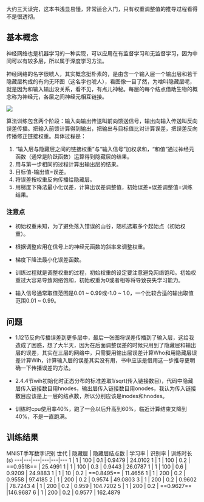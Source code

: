 大约三天读完，这本书浅显易懂，非常适合入门，只有权重调整值的推导过程看得不是很透彻。
## 基本概念
神经网络也是机器学习的一种实现，可以应用在有监督学习和无监督学习，因为中间可以有较多层，所以属于深度学习方法。

神经网络的名字很唬人，其实概念挺朴素的，是由含一个输入层一个输出层和若干隐藏层构成的有向无环图（这名字也唬人），看图像一目了然，为啥叫隐藏层呢，就是因为和输入输出没关系，看不见，有点儿神秘。每层的每个结点借助生物的概念称为神经元，各层之间神经元相互链接。

![](http://ww1.sinaimg.cn/mw690/780b940aly1frpn9bdowqj20un0u0tai.jpg)

算法训练包含两个阶段：输入向输出传送叫前向馈送信号，输出向输入传送叫反向误差传播。把输入前馈计算得到输出，把输出与目标值比对计算误差，把误差反向传播修正链接权重。具体过程是：

1. “输入层与隐藏层之间的链接权重”与“输入信号”加权求和，“和值”通过神经元函数（通常是阶跃函数）运算得到隐藏层的结果。
2. 用与第一步相同的过程计算出输出层的结果。
3. 目标值-输出值=误差。
4. 将误差按权重反向传播给隐藏层。
5. 用梯度下降法最小化误差，计算出误差调整值，初始误差+误差调整值=训练结果。

### 注意点
- 初始权重未知，为了避免落入错误的山谷，随机选取多个起始点（初始权重）。

- 根据调整应用在信号上的神经元函数的斜率来调整权重。

- 梯度下降法最小化误差函数。

- 训练过程就是调整权重的过程，初始权重的设定要注意避免网络饱和。初始权重过大容易导致网络饱和，初始权重为0或者相等将导致丧失学习能力。

- 输入信号通常取值范围是0.01 ~ 0.99或-1.0 ~ 1.0，一个比较合适的输出取值范围0.01 ~ 0.99。

## 问题
- 1.12节反向传播误差到更多层中，最后一张图将误差传播到了输入层，这给我造成了困惑，想了大半天，因为在后面调整误差的时候只用到了隐藏层和输出层的误差，其实在三层的网络中，只需要用输出层误差计算Who和用隐藏层误差计算Wih，计算输入层的误差其实没有用，书中应该是借用这一步推导更明确一下传播误差的方法。

- 2.4.4节wih初始化时正态分布的标准差取1/sqrt(传入链接数目)，代码中隐藏层传入链接数目用hnodes，输出层传入链接数目用onodes，我认为传入链接数目应该是上一层的结点数，所以分别应该是inodes和hnodes。

- 训练时cpu使用率40%，跑了一会以后升高到60%，临近计算结束又降到40%，不是一直跑满。

## 训练结果
MNIST手写数字识别
世代 | 隐藏层 | 隐藏层结点数 | 学习率 | 识别率 | 训练时长(s)
---|---|---|---|---|---
1 | 1 | 100 | 0.1 | 0.9479 | 24.0102
1 | 1 | 100 | 0.2 | ==0.9518== | 25.4991
1 | 1 | 100 | 0.3 | 0.9443 | 26.0787
1 | 1 | 100 | 0.6 | 0.9209 | 24.9883
1 | 1 | 10 | 0.2 | ==0.8495== | 11.4656
1 | 1 | 200 | 0.2 | 0.9558 | 97.4185
2 | 1 | 200 | 0.2 | 0.9574 | 49.0803
3 | 1 | 200 | 0.2 | 0.9602 | 78.7243
4 | 1 | 200 | 0.2 | 0.959 | 104.7202
5 | 1 | 200 | 0.2 | ==0.9627== |146.9687
6 | 1 | 200 | 0.2 | 0.9577 | 162.4879